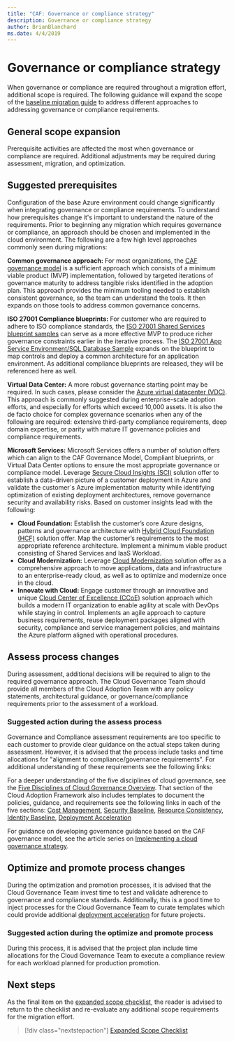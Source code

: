 ```yaml
---
title: "CAF: Governance or compliance strategy"
description: Governance or compliance strategy
author: BrianBlanchard
ms.date: 4/4/2019
---
```


# Governance or compliance strategy

When governance or compliance are required throughout a migration effort, additional scope is required. The following guidance will expand the scope of the [baseline migration guide](../baseline-migration-guide/overview.md) to address different approaches to addressing governance or compliance requirements.

## General scope expansion

Prerequisite activities are affected the most when governance or compliance are required. Additional adjustments may be required during assessment, migration, and optimization.

## Suggested prerequisites

Configuration of the base Azure environment could change significantly when integrating governance or compliance requirements. To understand how prerequisites change it's important to understand the nature of the requirements. Prior to beginning any migration which requires governance or compliance, an approach should be chosen and implemented in the cloud environment. The following are a few high level approaches commonly seen during migrations:

**Common governance approach:** For most organizations, the [CAF governance model](../../governance/journeys/overview.md) is a sufficient approach which consists of a minimum viable product (MVP) implementation, followed by targeted iterations of governance maturity to address tangible risks identified in the adoption plan. This approach provides the minimum tooling needed to establish consistent governance, so the team can understand the tools. It then expands on those tools to address common governance concerns.

**ISO 27001 Compliance blueprints:** For customer who are required to adhere to ISO compliance standards, the [ISO 27001 Shared Services blueprint samples](/azure/governance/blueprints/samples/iso27001-shared/index) can serve as a more effective MVP to produce richer governance constraints earlier in the iterative process. The [ISO 27001 App Service Environment/SQL Database Sample](/azure/governance/blueprints/samples/iso27001-ase-sql-workload) expands on the blueprint to map controls and deploy a common architecture for an application environment. As additional compliance blueprints are released, they will be referenced here as well.

**Virtual Data Center:** A more robust governance starting point may be required. In such cases, please consider the [Azure virtual datacenter (VDC)](../../../vdc/index.md). This approach is commonly suggested during enterprise-scale adoption efforts, and especially for efforts which exceed 10,000 assets. It is also the de facto choice for complex governance scenarios when any of the following are required: extensive third-party compliance requirements, deep domain expertise, or parity with mature IT governance policies and compliance requirements.

**Microsoft Services:**
Microsoft Services offers a number of solution offers which can align to the CAF Governance Model, Compliant blueprints, or Virtual Data Center options to ensure the most appropriate governance or compliance model. Leverage [Secure Cloud Insights (SCI)](http://aka.ms/SCIDatasheet) solution offer to establish a data-driven picture of a customer deployment in Azure and validate the customer´s Azure implementation maturity while identifying optimization of existing deployment architectures, remove governance security and availability risks. Based on customer insights lead with the following:

- **Cloud Foundation:** Establish the customer’s core Azure designs, patterns and governance architecture with [Hybrid Cloud Foundation (HCF)](http://aka.ms/CloudFoundationDatasheet) solution offer. Map the customer’s requirements to the most appropriate reference architecture. Implement a minimum viable product consisting of Shared Services and IaaS Workload.
- **Cloud Modernization:** Leverage [Cloud Modernization](http://aka.ms/CloudMoDatasheet) solution offer as a comprehensive approach to move applications, data and infrastructure to an enterprise-ready cloud, as well as to optimize and modernize once in the cloud.
- **Innovate with Cloud:** Engage customer through an innovative and unique [Cloud Center of Excellence (CCoE)](http://aka.ms/CCoEDatasheet) solution approach which builds a modern IT organization to enable agility at scale with DevOps while staying in control. Implements an agile approach to capture business requirements, reuse deployment packages aligned with security, compliance and service management policies, and maintains the Azure platform aligned with operational procedures.

## Assess process changes

During assessment, additional decisions will be required to align to the required governance approach. The Cloud Governance Team should provide all members of the Cloud Adoption Team with any policy statements, architectural guidance, or governance/compliance requirements prior to the assessment of a workload.

### Suggested action during the assess process

Governance and Compliance assessment requirements are too specific to each customer to provide clear guidance on the actual steps taken during assessment. However, it is advised that the process include tasks and time allocations for "alignment to compliance/governance requirements". For additional understanding of these requirements see the following links:

For a deeper understanding of the five disciplines of cloud governance, see the [Five Disciplines of Cloud Governance Overview](/azure/architecture/cloud-adoption/governance/governance-disciplines.md). That section of the Cloud Adoption Framework also includes templates to document the policies, guidance, and requirements see the following links in each of the five sections: [Cost Management](/azure/architecture/cloud-adoption/governance/cost-management/template.md), [Security Baseline](/azure/architecture/cloud-adoption/governance/security-baseline/template.md), [Resource Consistency](/azure/architecture/cloud-adoption/governance/resource-consistency/template.md), [Identity Baseline](/azure/architecture/cloud-adoption/governance/identity-baseline/template.md), [Deployment Acceleration](/azure/architecture/cloud-adoption/governance/deployment-acceleration/template.md)

For guidance on developing governance guidance based on the CAF governance model, see the article series on [Implementing a cloud governance strategy](/azure/architecture/cloud-adoption/governance/corporate-policy).

## Optimize and promote process changes

During the optimization and promotion processes, it is advised that the Cloud Governance Team invest time to test and validate adherence to governance and compliance standards. Additionally, this is a good time to inject processes for the Cloud Governance Team to curate templates which could provide additional [deployment acceleration](/azure/architecture/cloud-adoption/governance/deployment-acceleration/overview.md) for future projects.

### Suggested action during the optimize and promote process

During this process, it is advised that the project plan include time allocations for the Cloud Governance Team to execute a compliance review for each workload planned for production promotion.

## Next steps

As the final item on the [expanded scope checklist](./overview.md), the reader is advised to return to the checklist and re-evaluate any additional scope requirements for the migration effort.

> [!div class="nextstepaction"]
> [Expanded Scope Checklist](./overview.md)